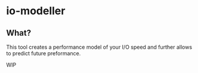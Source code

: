 # io-modeller

## What?

This tool creates a performance model of your I/O speed and further allows to predict future preformance.

WIP
